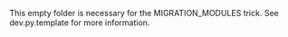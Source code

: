 This empty folder is necessary for the MIGRATION_MODULES trick.
See dev.py.template for more information.